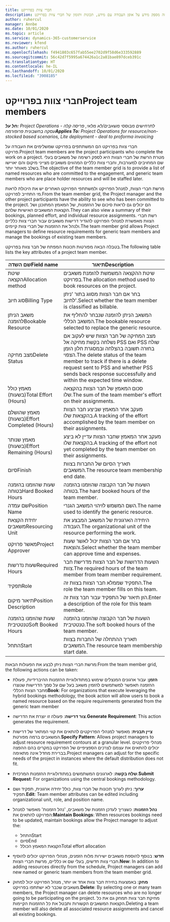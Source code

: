 ```yaml
---
title: חברי צוות בפרוייקט
description: נושא זה מספק מידע על אופן העבודה עם מידע, תכונות ותזמון של חברי צוות בפרויקט.
author: ruhercul
manager: Annbe
ms.date: 10/01/2020
ms.topic: article
ms.service: dynamics-365-customerservice
ms.reviewer: kfend
ms.author: ruhercul
ms.openlocfilehash: f4941803c657fab55ee2702d9f58d6e333592889
ms.sourcegitcommit: 56c42d7f5995a674426a1c2a81bae897dceb391c
ms.translationtype: HT
ms.contentlocale: he-IL
ms.lasthandoff: 10/01/2020
ms.locfileid: "3908185"
---
```

# <a name="project-team-members"></a><span data-ttu-id="88efa-103">חברי צוות בפרוייקט</span><span class="sxs-lookup"><span data-stu-id="88efa-103">Project team members</span></span>

<span data-ttu-id="88efa-104">_**חל על:** Project Operations לתרחישים מבוססי משאבים/לא מלאי, פריסה קלה - עסקה בחשבונית פרופורמה_</span><span class="sxs-lookup"><span data-stu-id="88efa-104">_**Applies To:** Project Operations for resource/non-stocked based scenarios, Lite deployment - deal to proforma invoicing_</span></span>

<span data-ttu-id="88efa-105">חברי צוות בפרויקט הם המשתתפים בפרויקט שמשלימים את העבודה על פרויקט.</span><span class="sxs-lookup"><span data-stu-id="88efa-105">Project team members are the project participants who complete the work on a project.</span></span> <span data-ttu-id="88efa-106">מטרת הרשת של חברי הצוות היא לספק רשימה של משאבים בעלי שם המחויבים למעורבות, וחברי צוות כלליים המהווים משאבים מצייני מיקום והם יאויישו בשלב מאוחר יותר.</span><span class="sxs-lookup"><span data-stu-id="88efa-106">The objective of the team member grid is to provide a list of named resources who are committed to the engagement, and generic team members who are place holder resources and will be staffed later.</span></span>

<span data-ttu-id="88efa-107">מרשת חברי הצוות, למנהל הפרויקט ולמשתתפי הפרויקט האחרים יש את היכולת לראות מי התחייב לפרויקט.</span><span class="sxs-lookup"><span data-stu-id="88efa-107">From the team member grid, the Project manager and the other project participants have the ability to see who has been committed to the project.</span></span> <span data-ttu-id="88efa-108">הם יכולים גם לראות סיכום של ההזמנות, של המאמץ המתוכנן ושל הקצאות המשאבים האישיות שלהם.</span><span class="sxs-lookup"><span data-stu-id="88efa-108">They can also view a summary of their bookings, planned effort, and individual resource assignments.</span></span> <span data-ttu-id="88efa-109">רשת חברי הצוות מאפשרת למנהלי הפרויקט להגדיר דרישות משאבים עבור חברי צוות כלליים ולנהל את ההזמנות של חברי צוות קיימים.</span><span class="sxs-lookup"><span data-stu-id="88efa-109">The team member grid allows Project managers to define resource requirements for generic team members and manage the bookings of existing team members.</span></span>

<span data-ttu-id="88efa-110">בטבלה הבאה מפורטות תכונות המפתח של חבר צוות בפרויקט.</span><span class="sxs-lookup"><span data-stu-id="88efa-110">The following table lists the key attributes of a project team member.</span></span>

| <span data-ttu-id="88efa-111">שם השדה</span><span class="sxs-lookup"><span data-stu-id="88efa-111">Field name</span></span>          | <span data-ttu-id="88efa-112">תיאור</span><span class="sxs-lookup"><span data-stu-id="88efa-112">Description</span></span>                                                                                                                                                                  |
|--------------------------|-----------------------------------------------------------------------------------------------------------------------------------------------------------------------------------|
| <span data-ttu-id="88efa-113">שיטת הקצאה</span><span class="sxs-lookup"><span data-stu-id="88efa-113">Allocation method</span></span>        | <span data-ttu-id="88efa-114">שיטת ההקצאה המשמשת להזמנת משאבים בפרויקט.</span><span class="sxs-lookup"><span data-stu-id="88efa-114">The allocation method used to book resources on the project.</span></span>                                                                         |
| <span data-ttu-id="88efa-115">סוג חיוב</span><span class="sxs-lookup"><span data-stu-id="88efa-115">Billing Type</span></span>             | <span data-ttu-id="88efa-116">בחר אם חבר הצוות מסווג בתור 'ניתן לחיוב'.</span><span class="sxs-lookup"><span data-stu-id="88efa-116">Select whether the team member is classified as billable.</span></span>                                                                                                                                       |
| <span data-ttu-id="88efa-117">משאב הניתן להזמנה</span><span class="sxs-lookup"><span data-stu-id="88efa-117">Bookable Resource</span></span>        | <span data-ttu-id="88efa-118">המשאב הניתן להזמנה שנבחר להחליף את המשאב הכללי.</span><span class="sxs-lookup"><span data-stu-id="88efa-118">The bookable resource selected to replace the generic resource.</span></span>                                                                                                                   |
| <span data-ttu-id="88efa-119">מצב מחיקה</span><span class="sxs-lookup"><span data-stu-id="88efa-119">Delete Status</span></span>            | <span data-ttu-id="88efa-120">מצב המחיקה של חבר הצוות שיש לעקוב אם נשלחה בקשת מחיקה אל PSS ואם PSS שולח בחזרה תשובה בהצלחה ובמסגרת חלון הזמן הצפוי.</span><span class="sxs-lookup"><span data-stu-id="88efa-120">The delete status of the team member to track if there is a delete request sent to PSS and whether PSS sends back response successfully and within the expected time window.</span></span> |
| <span data-ttu-id="88efa-121">מאמץ כולל (בשעות)</span><span class="sxs-lookup"><span data-stu-id="88efa-121">Total Effort (Hours)</span></span>     | <span data-ttu-id="88efa-122">סכום המאמץ של חבר הצוות בהקצאה שלו.</span><span class="sxs-lookup"><span data-stu-id="88efa-122">The sum of the team member's effort on their assignments.</span></span>                                                                                                                         |
| <span data-ttu-id="88efa-123">מאמץ שהושלם (בשעות)</span><span class="sxs-lookup"><span data-stu-id="88efa-123">Effort Completed (Hours)</span></span> | <span data-ttu-id="88efa-124">מעקב אחר המאמץ שביצע חבר הצוות בהקצאות שלו.</span><span class="sxs-lookup"><span data-stu-id="88efa-124">A tracking of the effort accomplished by the team member on their assignments.</span></span>                                                                                           |
| <span data-ttu-id="88efa-125">מאמץ שנותר (בשעות)</span><span class="sxs-lookup"><span data-stu-id="88efa-125">Effort Remaining (Hours)</span></span> | <span data-ttu-id="88efa-126">מעקב אחר המאמץ שחבר הצוות עדיין לא ביצע בהקצאות שלו.</span><span class="sxs-lookup"><span data-stu-id="88efa-126">A tracking of the effort not yet completed by the team member on their assignments.</span></span>                                                                                    |
| <span data-ttu-id="88efa-127">סיום</span><span class="sxs-lookup"><span data-stu-id="88efa-127">Finish</span></span>                   | <span data-ttu-id="88efa-128">תאריך הסיום של החברות בצוות המשאבים.</span><span class="sxs-lookup"><span data-stu-id="88efa-128">The resource team membership end date.</span></span>                                                                                                                                            |
| <span data-ttu-id="88efa-129">שעות שהוזמנו בהזמנה בטוחה‬</span><span class="sxs-lookup"><span data-stu-id="88efa-129">Hard Booked Hours</span></span>        | <span data-ttu-id="88efa-130">השעות של חבר הקבוצה שהוזמנו בהזמנה בטוחה.</span><span class="sxs-lookup"><span data-stu-id="88efa-130">The hard booked hours of the team member.</span></span>                                                                                                                                                                |
| <span data-ttu-id="88efa-131">שם עמדה</span><span class="sxs-lookup"><span data-stu-id="88efa-131">Position Name</span></span>            | <span data-ttu-id="88efa-132">השם המשמש לזיהוי המשאב הגנרי.</span><span class="sxs-lookup"><span data-stu-id="88efa-132">The name used to identify the generic resource.</span></span>                                                                                                                                   |
| <span data-ttu-id="88efa-133">יחידת הקצאת משאבים</span><span class="sxs-lookup"><span data-stu-id="88efa-133">Resourcing Unit</span></span>          | <span data-ttu-id="88efa-134">היחידה הארגונית של המשאב המבצע את העבודה.</span><span class="sxs-lookup"><span data-stu-id="88efa-134">The organizational unit of the resource performing the work.</span></span>                                                                                                                      |
| <span data-ttu-id="88efa-135">מאשר פרויקט</span><span class="sxs-lookup"><span data-stu-id="88efa-135">Project Approver</span></span>         | <span data-ttu-id="88efa-136">בחר אם חבר הצוות יכול לאשר שעות והוצאות.</span><span class="sxs-lookup"><span data-stu-id="88efa-136">Select whether the team member can approve time and expenses.</span></span>                                                                                                                     |
| <span data-ttu-id="88efa-137">שעות נדרשות</span><span class="sxs-lookup"><span data-stu-id="88efa-137">Required Hours</span></span>           | <span data-ttu-id="88efa-138">השעות הדרושות של חבר הצוות מדרישת חבר צוות.</span><span class="sxs-lookup"><span data-stu-id="88efa-138">The required hours of the team member from team member requirement.</span></span>                                                                                                                       |
| <span data-ttu-id="88efa-139">תפקיד</span><span class="sxs-lookup"><span data-stu-id="88efa-139">Role</span></span>                     | <span data-ttu-id="88efa-140">התפקיד שממלא חבר הצוות בצוות זה.</span><span class="sxs-lookup"><span data-stu-id="88efa-140">The role the team member fills on this team.</span></span>                                                                                                                                |
| <span data-ttu-id="88efa-141">תיאור מיקום</span><span class="sxs-lookup"><span data-stu-id="88efa-141">Position Description</span></span>     | <span data-ttu-id="88efa-142">הזן תיאור של התפקיד עבור חבר צוות זה.</span><span class="sxs-lookup"><span data-stu-id="88efa-142">Enter a description of the role for this team member.</span></span>                                                                                                                             |
| <span data-ttu-id="88efa-143">שעות שהוזמנו בהזמנה טנטטיבית‬</span><span class="sxs-lookup"><span data-stu-id="88efa-143">Soft Booked Hours</span></span>        | <span data-ttu-id="88efa-144">השעות של חבר הקבוצה שהוזמנו בהזמנה טנטטיבית.</span><span class="sxs-lookup"><span data-stu-id="88efa-144">The soft booked hours of the team member.</span></span>                                                                                                                                                                 |
| <span data-ttu-id="88efa-145">התחל</span><span class="sxs-lookup"><span data-stu-id="88efa-145">Start</span></span>                    | <span data-ttu-id="88efa-146">תאריך ההתחלה של החברות בצוות המשאבים.</span><span class="sxs-lookup"><span data-stu-id="88efa-146">The resource team membership start date.</span></span>                                                                                                                                          |

<span data-ttu-id="88efa-147">מרשת חברי הצוות ניתן לבצע את הפעולות הבאות:</span><span class="sxs-lookup"><span data-stu-id="88efa-147">From the team member grid, the following actions can be taken:</span></span>

- <span data-ttu-id="88efa-148">**הזמן**: עבור ארגונים המנצלים שימוש במתודולוגיית ההזמנות ההיברידיות, פעולת ההזמנה תאפשר למשתמשים להזמין משאב בעל שם על סמך הדרישות שנוצרו מחבר הצוות הכללי</span><span class="sxs-lookup"><span data-stu-id="88efa-148">**Book**: For organizations that execute leveraging the hybrid bookings methodology, the book action will allow users to book a named resource based on the require requirements generated from the generic team member</span></span>
- <span data-ttu-id="88efa-149">**צור דרישה**: פעולה זו יוצרת את הדרישה.</span><span class="sxs-lookup"><span data-stu-id="88efa-149">**Generate Requirement**: This action generates the requirement.</span></span>
- <span data-ttu-id="88efa-150">**ציין תבנית**: מאפשר למנהלי הפרויקטים להתאים את קווי המתאר של דרישות המשאבים ברמה מפורטת.</span><span class="sxs-lookup"><span data-stu-id="88efa-150">**Specify Pattern**: Allows project managers to adjust resource requirement contours at a granular level.</span></span> <span data-ttu-id="88efa-151">מנהלי פרויקטים יכולים להתאים את עצמם לצרכים הספציפיים של הפרויקט במקרים בהם ההפצה בברירת מחדל אינה מתאימה.</span><span class="sxs-lookup"><span data-stu-id="88efa-151">Project managers can adjust for the specific needs of the project in instances where the default distribution does not fit.</span></span>
- <span data-ttu-id="88efa-152">**שלח בקשה**: לארגונים המשתמשים במתודולוגיית ההזמנות המרכזית.</span><span class="sxs-lookup"><span data-stu-id="88efa-152">**Submit Request**: For organizations using the central bookings methodology.</span></span>
- <span data-ttu-id="88efa-153">**ערוך**: ניתן לערוך תכונות של חברי צוות, כולל יחידה ארגונית, תפקיד ושם תפקיד.</span><span class="sxs-lookup"><span data-stu-id="88efa-153">**Edit**: Team member attributes can be edited including organizational unit, role, and position name.</span></span>
- <span data-ttu-id="88efa-154">**נהל הזמנות**: כשצריך לעדכן הזמנות של משאבים, 'נהל הזמנות' מאפשר למנהל הפרויקט להתאים את:</span><span class="sxs-lookup"><span data-stu-id="88efa-154">**Maintain Bookings**: When resources bookings need to be updated, maintain bookings allow the Project manager to adjust the:</span></span>

    - <span data-ttu-id="88efa-155">התחל</span><span class="sxs-lookup"><span data-stu-id="88efa-155">Start</span></span>
    - <span data-ttu-id="88efa-156">סיום</span><span class="sxs-lookup"><span data-stu-id="88efa-156">End</span></span>
    - <span data-ttu-id="88efa-157">הקצאת המאמץ הכולל</span><span class="sxs-lookup"><span data-stu-id="88efa-157">Total effort allocation</span></span>

- <span data-ttu-id="88efa-158">**חדש**: בנוסף להוספת משאבים ישירות מלוח הזמנים, מנהלי הפרויקט יכולים להוסיף חברי צוות חדשים, בעלי שם או כלליים, מרשת חברי הצוות.</span><span class="sxs-lookup"><span data-stu-id="88efa-158">**New**: In addition to adding resources directly from the schedule, Project managers can add new named or generic team members from the team member grid.</span></span>
- <span data-ttu-id="88efa-159">**מחק**: באמצעות בחירת חבר צוות אחד או יותר, מנהל הפרויקט יכול למחוק משאבים שכבר לא ישתתפו בפרויקט.</span><span class="sxs-lookup"><span data-stu-id="88efa-159">**Delete**: By selecting one or many team members, the Project manager can delete resources who are no longer going to be participating on the project.</span></span> <span data-ttu-id="88efa-160">מחיקת חבר צוות תמחק גם את כל הקצאות המשאבים הקשורות ותבטל את כל ההזמנות הקיימות.</span><span class="sxs-lookup"><span data-stu-id="88efa-160">Deleting a team member will also delete all associated resource assignments and  cancel all existing bookings.</span></span>

